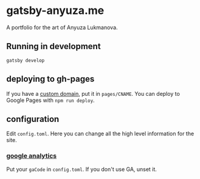 # gatsby-anyuza.me

A portfolio for the art of Anyuza Lukmanova.

## Running in development
`gatsby develop`

## deploying to gh-pages

If you have a [custom domain](https://help.github.com/articles/using-a-custom-domain-with-github-pages/), put it in `pages/CNAME`. You can deploy to Google Pages with `npm run deploy`.

## configuration

Edit `config.toml`. Here you can change all the high level information for the site.

### [google analytics](https://analytics.google.com/)

Put your `gaCode` in `config.toml`. If you don't use GA, unset it.
